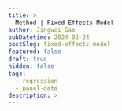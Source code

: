 ```yaml
---
title: >
  Method | Fixed Effects Model
author: Jingwei Gao
pubDatetime: 2024-02-24
postSlug: fixed-effects-model
featured: false
draft: true
hidden: false
tags:
  - regression
  - panel-data
description: >
---
```

